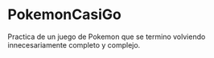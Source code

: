 # PokemonCasiGo
Practica de un juego de Pokemon que se termino volviendo innecesariamente completo y complejo.
